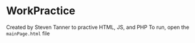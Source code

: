 # WorkPractice
Created by Steven Tanner to practive HTML, JS, and PHP
To run, open the `mainPage.html` file
